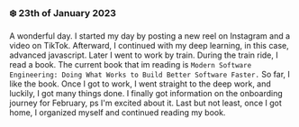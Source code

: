### ❄️ 23th of January 2023

A wonderful day. I started my day by posting a new reel on Instagram and a video on TikTok. Afterward, I continued with my deep learning, in this case, advanced javascript. Later I went to work by train. During the train ride, I read a book. The current book that im reading is `Modern Software Engineering: Doing What Works to Build Better Software Faster.` So far, I like the book. Once I got to work, I went straight to the deep work, and luckily, I got many things done. I finally got information on the onboarding journey for February, ps I'm excited about it. Last but not least, once I got home, I organized myself and continued reading my book.
